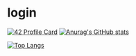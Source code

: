 # login
[![42 Profile Card](https://1337-readme.vercel.app/api/profile?cursus=42cursus&email=hide&login=eassamer)](https://github.com/mohouyizme/1337-readme)
[![Anurag's GitHub stats](https://github-readme-stats.vercel.app/api?username=mejdi1)](https://github.com/anuraghazra/github-readme-stats)

[![Top Langs](https://github-readme-stats.vercel.app/api/top-langs/?username=anuraghazra&layout=compact)](https://github.com/anuraghazra/github-readme-stats)
